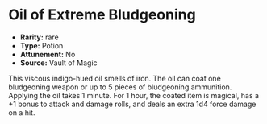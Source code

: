 
# Oil of Extreme Bludgeoning

* **Rarity:** rare
* **Type:** Potion
* **Attunement:** No
* **Source:** Vault of Magic


This viscous indigo-hued oil smells of iron. The oil can coat one bludgeoning weapon or up to 5 pieces of bludgeoning ammunition. Applying the oil takes 1 minute. For 1 hour, the coated item is magical, has a +1 bonus to attack and damage rolls, and deals an extra 1d4 force damage on a hit.
